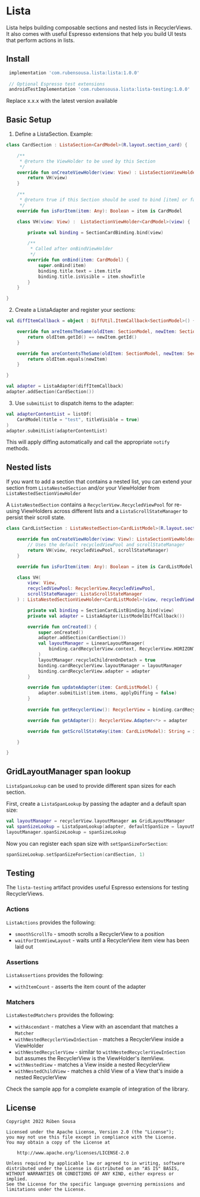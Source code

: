 # Lista

Lista helps building composable sections and nested lists in RecyclerViews.
It also comes with useful Espresso extensions that help you build UI tests that perform actions in lists.

## Install

```groovy
 implementation 'com.rubensousa.lista:lista:1.0.0'
 
 // Optional Espresso test extensions
 androidTestImplementation 'com.rubensousa.lista:lista-testing:1.0.0'
```

Replace x.x.x with the latest version available


## Basic Setup

1. Define a ListaSection. Example:

```kotlin
class CardSection : ListaSection<CardModel>(R.layout.section_card) {

    /**
     * @return the ViewHolder to be used by this Section
     */
    override fun onCreateViewHolder(view: View) : ListaSectionViewHolder<CardModel> {
        return VH(view)
    }

    /**
     * @return true if this Section should be used to bind [item] or false otherwise
     */
    override fun isForItem(item: Any): Boolean = item is CardModel

    class VH(view: View) :  ListaSectionViewHolder<CardModel>(view) {

        private val binding = SectionCardBinding.bind(view)

        /**
         * Called after onBindViewHolder
         */
        override fun onBind(item: CardModel) {
            super.onBind(item)
            binding.title.text = item.title
            binding.title.isVisible = item.showTitle
        }
    }

}
```

2. Create a ListaAdapter and register your sections:

```kotlin
val diffItemCallback = object : DiffUtil.ItemCallback<SectionModel>() {

    override fun areItemsTheSame(oldItem: SectionModel, newItem: SectionModel): Boolean {
        return oldItem.getId() == newItem.getId()
    }

    override fun areContentsTheSame(oldItem: SectionModel, newItem: SectionModel): Boolean {
        return oldItem.equals(newItem)
    }

}

val adapter = ListaAdapter(diffItemCallback)
adapter.addSection(CardSection())
```

3. Use `submitList` to dispatch items to the adapter:

```kotlin
val adapterContentList = listOf(
    CardModel(title = "test", titleVisible = true)
)
adapter.submitList(adapterContentList)
```

This will apply diffing automatically and call the appropriate `notify` methods.


## Nested lists

If you want to add a section that contains a nested list, you can extend your section from `ListaNestedSection`
and/or your ViewHolder from `ListaNestedSectionViewHolder`

A `ListaNestedSection` contains a `RecyclerView.RecycledViewPool` for re-using ViewHolders across different lists
and a `ListaScrollStateManager` to persist their scroll state.


```kotlin
class CardListSection : ListaNestedSection<CardListModel>(R.layout.section_card_list) {

    override fun onCreateViewHolder(view: View): ListaSectionViewHolder<CardListModel> {
        // Uses the default recycledViewPool and scrollStateManager
        return VH(view, recycledViewPool, scrollStateManager)
    }

    override fun isForItem(item: Any): Boolean = item is CardListModel

    class VH(
        view: View,
        recycledViewPool: RecyclerView.RecycledViewPool,
        scrollStateManager: ListaScrollStateManager
    ) : ListaNestedSectionViewHolder<CardListModel>(view, recycledViewPool, scrollStateManager) {

        private val binding = SectionCardListBinding.bind(view)
        private val adapter = ListaAdapter(ListModelDiffCallback())

        override fun onCreated() {
            super.onCreated()
            adapter.addSection(CardSection())
            val layoutManager = LinearLayoutManager(
                binding.cardRecyclerView.context, RecyclerView.HORIZONTAL, false
            )
            layoutManager.recycleChildrenOnDetach = true
            binding.cardRecyclerView.layoutManager = layoutManager
            binding.cardRecyclerView.adapter = adapter
        }

        override fun updateAdapter(item: CardListModel) {
            adapter.submitList(item.items, applyDiffing = false)
        }
        
        override fun getRecyclerView(): RecyclerView = binding.cardRecyclerView

        override fun getAdapter(): RecyclerView.Adapter<*> = adapter

        override fun getScrollStateKey(item: CardListModel): String = item.getId()

    }

}
```


## GridLayoutManager span lookup

`ListaSpanLookup` can be used to provide different span sizes for each section.

First, create a `ListaSpanLookup` by passing the adapter and a default span size:

```kotlin
val layoutManager = recyclerView.layoutManager as GridLayoutManager
val spanSizeLookup = ListaSpanLookup(adapter, defaultSpanSize = layoutManager.spanCount)
layoutManager.spanSizeLookup = spanSizeLookup
```

Now you can register each span size with `setSpanSizeForSection`:
```kotlin
spanSizeLookup.setSpanSizeForSection(cardSection, 1)
```

## Testing

The `lista-testing` artifact provides useful Espresso extensions for testing RecyclerViews.

### Actions

`ListaActions` provides the following:

 - `smoothScrollTo` - smooth scrolls a RecyclerView to a position
 - `waitForItemViewLayout` - waits until a RecyclerView item view has been laid out

### Assertions

`ListaAssertions` provides the following:

- `withItemCount` - asserts the item count of the adapter

### Matchers

`ListaNestedMatchers` provides the following:

- `withAscendant` - matches a View with an ascendant that matches a `Matcher`
- `withNestedRecyclerViewInSection` - matches a RecyclerView inside a ViewHolder
- `withNestedRecyclerView` - similar to `withNestedRecyclerViewInSection` but assumes the RecyclerView is the ViewHolder's itemView.
- `withNestedView` - matches a View inside a nested RecyclerView
- `withNestedChildView` - matches a child View of a View that's inside a nested RecyclerView



Check the sample app for a complete example of integration of the library.

## License

    Copyright 2022 Rúben Sousa
    
    Licensed under the Apache License, Version 2.0 (the "License");
    you may not use this file except in compliance with the License.
    You may obtain a copy of the License at
    
        http://www.apache.org/licenses/LICENSE-2.0
    
    Unless required by applicable law or agreed to in writing, software
    distributed under the License is distributed on an "AS IS" BASIS,
    WITHOUT WARRANTIES OR CONDITIONS OF ANY KIND, either express or implied.
    See the License for the specific language governing permissions and
    limitations under the License.

